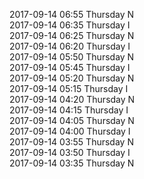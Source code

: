 2017-09-14 06:55 Thursday  N  
2017-09-14 06:35 Thursday  I  
2017-09-14 06:25 Thursday  N  
2017-09-14 06:20 Thursday  I  
2017-09-14 05:50 Thursday  N  
2017-09-14 05:45 Thursday  I  
2017-09-14 05:20 Thursday  N  
2017-09-14 05:15 Thursday  I  
2017-09-14 04:20 Thursday  N  
2017-09-14 04:15 Thursday  I  
2017-09-14 04:05 Thursday  N  
2017-09-14 04:00 Thursday  I  
2017-09-14 03:55 Thursday  N  
2017-09-14 03:50 Thursday  I  
2017-09-14 03:35 Thursday  N  

